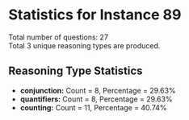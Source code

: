 # Statistics for Instance 89<br/>
Total number of questions: 27<br/>
Total 3 unique reasoning types are produced.<br/>
## Reasoning Type Statistics<br/>
- **conjunction:** Count = 8, Percentage = 29.63%<br/>
- **quantifiers:** Count = 8, Percentage = 29.63%<br/>
- **counting:** Count = 11, Percentage = 40.74%<br/>
